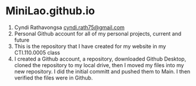 # MiniLao.github.io
1. Cyndi Rathavongsa cyndi.rath75@gmail.com
2. Personal Github account for all of my personal projects, current and future
3. This is the repository that I have created for my website in my CTI.110.0005 class
4. I created a Github account, a repository, downloaded Github Desktop, cloned the repository to my local drive, then I moved my files into my new repository. I did the initial committ and pushed them to Main. I then verified the files were in Github.
